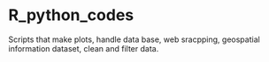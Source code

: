 # R_python_codes
Scripts that make plots, handle data base, web sracpping, geospatial information dataset, clean and filter data.
